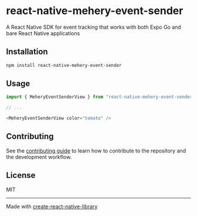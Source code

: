 # react-native-mehery-event-sender

A React Native SDK for event tracking that works with both Expo Go and bare React Native applications

## Installation

```sh
npm install react-native-mehery-event-sender
```

## Usage


```js
import { MeheryEventSenderView } from "react-native-mehery-event-sender";

// ...

<MeheryEventSenderView color="tomato" />
```


## Contributing

See the [contributing guide](CONTRIBUTING.md) to learn how to contribute to the repository and the development workflow.

## License

MIT

---

Made with [create-react-native-library](https://github.com/callstack/react-native-builder-bob)
